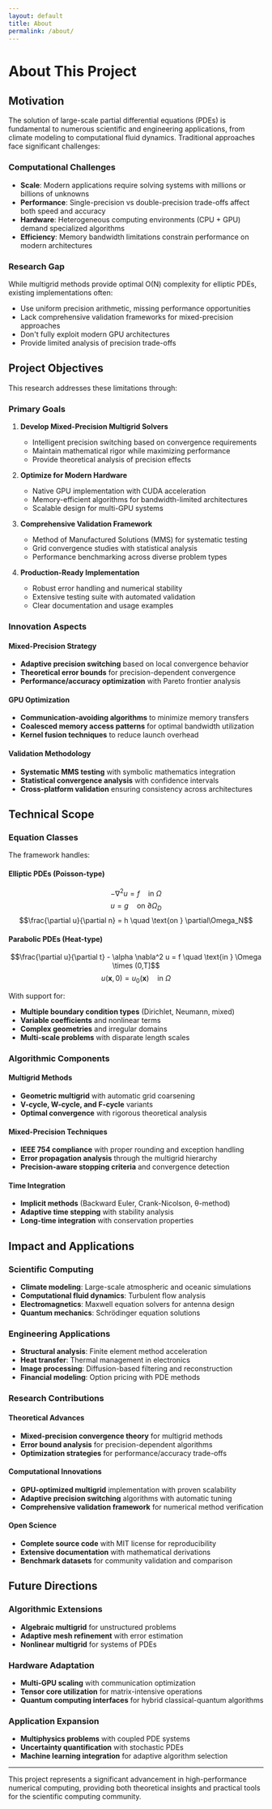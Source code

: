 ```yaml
---
layout: default
title: About
permalink: /about/
---
```


# About This Project

## Motivation

The solution of large-scale partial differential equations (PDEs) is fundamental to numerous scientific and engineering applications, from climate modeling to computational fluid dynamics. Traditional approaches face significant challenges:

### Computational Challenges

- **Scale**: Modern applications require solving systems with millions or billions of unknowns
- **Performance**: Single-precision vs double-precision trade-offs affect both speed and accuracy
- **Hardware**: Heterogeneous computing environments (CPU + GPU) demand specialized algorithms
- **Efficiency**: Memory bandwidth limitations constrain performance on modern architectures

### Research Gap

While multigrid methods provide optimal O(N) complexity for elliptic PDEs, existing implementations often:

- Use uniform precision arithmetic, missing performance opportunities
- Lack comprehensive validation frameworks for mixed-precision approaches
- Don't fully exploit modern GPU architectures
- Provide limited analysis of precision trade-offs

## Project Objectives

This research addresses these limitations through:

### Primary Goals

1. **Develop Mixed-Precision Multigrid Solvers**
   - Intelligent precision switching based on convergence requirements
   - Maintain mathematical rigor while maximizing performance
   - Provide theoretical analysis of precision effects

2. **Optimize for Modern Hardware**
   - Native GPU implementation with CUDA acceleration
   - Memory-efficient algorithms for bandwidth-limited architectures
   - Scalable design for multi-GPU systems

3. **Comprehensive Validation Framework**
   - Method of Manufactured Solutions (MMS) for systematic testing
   - Grid convergence studies with statistical analysis
   - Performance benchmarking across diverse problem types

4. **Production-Ready Implementation**
   - Robust error handling and numerical stability
   - Extensive testing suite with automated validation
   - Clear documentation and usage examples

### Innovation Aspects

#### Mixed-Precision Strategy
- **Adaptive precision switching** based on local convergence behavior
- **Theoretical error bounds** for precision-dependent convergence
- **Performance/accuracy optimization** with Pareto frontier analysis

#### GPU Optimization
- **Communication-avoiding algorithms** to minimize memory transfers
- **Coalesced memory access patterns** for optimal bandwidth utilization
- **Kernel fusion techniques** to reduce launch overhead

#### Validation Methodology
- **Systematic MMS testing** with symbolic mathematics integration
- **Statistical convergence analysis** with confidence intervals
- **Cross-platform validation** ensuring consistency across architectures

## Technical Scope

### Equation Classes

The framework handles:

#### Elliptic PDEs (Poisson-type)
$$-\nabla^2 u = f \quad \text{in } \Omega$$
$$u = g \quad \text{on } \partial\Omega_D$$
$$\frac{\partial u}{\partial n} = h \quad \text{on } \partial\Omega_N$$

#### Parabolic PDEs (Heat-type)  
$$\frac{\partial u}{\partial t} - \alpha \nabla^2 u = f \quad \text{in } \Omega \times (0,T]$$
$$u(\mathbf{x}, 0) = u_0(\mathbf{x}) \quad \text{in } \Omega$$

With support for:
- **Multiple boundary condition types** (Dirichlet, Neumann, mixed)
- **Variable coefficients** and nonlinear terms
- **Complex geometries** and irregular domains
- **Multi-scale problems** with disparate length scales

### Algorithmic Components

#### Multigrid Methods
- **Geometric multigrid** with automatic grid coarsening
- **V-cycle, W-cycle, and F-cycle** variants
- **Optimal convergence** with rigorous theoretical analysis

#### Mixed-Precision Techniques  
- **IEEE 754 compliance** with proper rounding and exception handling
- **Error propagation analysis** through the multigrid hierarchy
- **Precision-aware stopping criteria** and convergence detection

#### Time Integration
- **Implicit methods** (Backward Euler, Crank-Nicolson, θ-method)
- **Adaptive time stepping** with stability analysis
- **Long-time integration** with conservation properties

## Impact and Applications

### Scientific Computing
- **Climate modeling**: Large-scale atmospheric and oceanic simulations
- **Computational fluid dynamics**: Turbulent flow analysis
- **Electromagnetics**: Maxwell equation solvers for antenna design
- **Quantum mechanics**: Schrödinger equation solutions

### Engineering Applications
- **Structural analysis**: Finite element method acceleration
- **Heat transfer**: Thermal management in electronics
- **Image processing**: Diffusion-based filtering and reconstruction
- **Financial modeling**: Option pricing with PDE methods

### Research Contributions

#### Theoretical Advances
- **Mixed-precision convergence theory** for multigrid methods
- **Error bound analysis** for precision-dependent algorithms
- **Optimization strategies** for performance/accuracy trade-offs

#### Computational Innovations
- **GPU-optimized multigrid** implementation with proven scalability
- **Adaptive precision switching** algorithms with automatic tuning
- **Comprehensive validation framework** for numerical method verification

#### Open Science
- **Complete source code** with MIT license for reproducibility
- **Extensive documentation** with mathematical derivations
- **Benchmark datasets** for community validation and comparison

## Future Directions

### Algorithmic Extensions
- **Algebraic multigrid** for unstructured problems
- **Adaptive mesh refinement** with error estimation
- **Nonlinear multigrid** for systems of PDEs

### Hardware Adaptation
- **Multi-GPU scaling** with communication optimization
- **Tensor core utilization** for matrix-intensive operations
- **Quantum computing interfaces** for hybrid classical-quantum algorithms

### Application Expansion
- **Multiphysics problems** with coupled PDE systems
- **Uncertainty quantification** with stochastic PDEs
- **Machine learning integration** for adaptive algorithm selection

---

This project represents a significant advancement in high-performance numerical computing, providing both theoretical insights and practical tools for the scientific computing community.